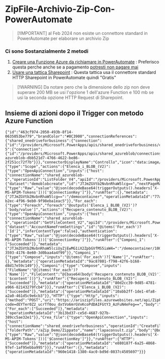 # ZipFile-Archivio-Zip-Con-PowerAutomate
> [!IMPORTANT] al Feb 2024 non esiste un connettore standard in PowerAutomate per elaborare un archivio Zip
### Ci sono Sostanzialmente 2 metodi
1. [Creare una Funzione Azure da richiamare in PowerAutomate](https://www.damobird365.com/how-to-setup-an-azure-function-to-zip-files/) : Preferisco questa perche anche se a pagamento [potresti non pagare mai](https://azure.microsoft.com/en-us/pricing/details/functions/?ef_id=_k_CjwKCAiAiP2tBhBXEiwACslfngnkqM2FjwVhoYTkYoRoXCNvQb7FdA6gDGzWt5JfOayar4jP7EF49RoC724QAvD_BwE_k_&OCID=AIDcmmy6frl1tq_SEM__k_CjwKCAiAiP2tBhBXEiwACslfngnkqM2FjwVhoYTkYoRoXCNvQb7FdA6gDGzWt5JfOayar4jP7EF49RoC724QAvD_BwE_k_&gad_source=1&gclid=CjwKCAiAiP2tBhBXEiwACslfngnkqM2FjwVhoYTkYoRoXCNvQb7FdA6gDGzWt5JfOayar4jP7EF49RoC724QAvD_BwE )
2. [Usare una tattica Sharepoint](https://www.tachytelic.net/2021/07/power-automate-create-zip-file/) : Questa tattica usa il connettore standard HTTP Sharepoint in PowerAutomate quindi "Gratis"

> [!WARNING] Da notare pero che la dimensione dello zip non deve superare 200 MB se usi l'opzione 1 dell'azure Function e 100 mb se usi la seconda opzione HTTP Request di Sharepoint.

 ## Insieme di azioni dopo il Trigger con metodo Azure Function
 ```
{"id":"463cf974-2050-493b-8f14-0635053be779","brandColor":"#8C3900","connectionReferences":{"shared_onedriveforbusiness":{"connection":{"id":"/providers/Microsoft.PowerApps/apis/shared_onedriveforbusiness/connections/0d2d1eb3993247bb9a5b21eba6e0e1b2"}},"shared_azureblob-5":{"connection":{"id":"/providers/Microsoft.PowerApps/apis/shared_azureblob/connections/shared-azureblob-dbb521d7-4766-4622-be86-2f251cc72f7b"}}},"connectorDisplayName":"Controllo","icon":"data:image/svg+xml;base64,PHN2ZyB3aWR0aD0iMzIiIGhlaWdodD0iMzIiIHZlcnNpb249IjEuMSIgdmlld0JveD0iMCAwIDMyIDMyIiB4bWxucz0iaHR0cDovL3d3dy53My5vcmcvMjAwMC9zdmciPg0KIDxwYXRoIGQ9Im0wIDBoMzJ2MzJoLTMyeiIgZmlsbD0iIzhDMzkwMCIvPg0KIDxwYXRoIGQ9Im04IDEwaDE2djEyaC0xNnptMTUgMTF2LTEwaC0xNHYxMHptLTItOHY2aC0xMHYtNnptLTEgNXYtNGgtOHY0eiIgZmlsbD0iI2ZmZiIvPg0KPC9zdmc+DQo=","isTrigger":false,"operationName":"Ambito","operationDefinition":{"type":"Scope","actions":{"Elenca_i_BLOB_(V2)":{"type":"OpenApiConnection","inputs":{"host":{"connectionName":"shared_azureblob-5","operationId":"ListFolder_V4","apiId":"/providers/Microsoft.PowerApps/apis/shared_azureblob"},"parameters":{"dataset":"demoblobcreate","id":"JTJmZGVtb2NvbnRhaW5lcg==","nextPageMarker":"","useFlatListing":false},"authentication":{"type":"Raw","value":"@json(decodeBase64(triggerOutputs().headers['X-MS-APIM-Tokens']))['$ConnectionKey']"}},"runAfter":{},"metadata":{"JTJmZGVtb2NvbnRhaW5lcg==":"/democontainer","operationMetadataId":"77a9ba69-b2ec-4f96-9eb0-9f98eba1eac5"}},"For_each":{"type":"Foreach","foreach":"@outputs('Elenca_i_BLOB_(V2)')?['body/value']","actions":{"Recupera_contenuto_BLOB_(V2)":{"type":"OpenApiConnection","inputs":{"host":{"connectionName":"shared_azureblob-5","operationId":"GetFileContent_V2","apiId":"/providers/Microsoft.PowerApps/apis/shared_azureblob"},"parameters":{"dataset":"AccountNameFromSettings","id":"@items('For_each')?['Id']","inferContentType":false},"authentication":{"type":"Raw","value":"@json(decodeBase64(triggerOutputs().headers['X-MS-APIM-Tokens']))['$ConnectionKey']"}},"runAfter":{"Componi_1":["Succeeded"]},"metadata":{"JTJmZGVtb2NvbnRhaW5lciUyZjEwMG1iX2ZpbGVfMS5iaW4=":"/democontainer/100mb_file_1.bin","operationMetadataId":"2fccb445-3593-4176-8e60-3d0baa4a4f99"}},"Componi_1":{"type":"Compose","inputs":"@items('For_each')?['Name']","runAfter":{},"metadata":{"operationMetadataId":"9ac87801-f798-42f6-b168-d8d17e59c149"}},"Componi":{"type":"Compose","inputs":{"FileName":"@{items('For_each')?['Name']}","FileContent":"@{base64(body('Recupera_contenuto_BLOB_(V2)')?['$content'])}"},"runAfter":{"Recupera_contenuto_BLOB_(V2)":["Succeeded"]},"metadata":{"operationMetadataId":"80d2cc39-9d85-4781-a966-82143279fcb4"}}},"runAfter":{"Elenca_i_BLOB_(V2)":["Succeeded"]},"metadata":{"operationMetadataId":"10abb2ff-1de1-4fa8-a2a0-461d5c9e6cb3"}},"HTTP":{"type":"Http","inputs":{"method":"POST","uri":"https://ariszipfiles.azurewebsites.net/api/ZipFiles?code=dEYTer0Z2_ucrTf0ou_dxtVo6mrGVxKcoPdDAIFGtY3_AzFuN4eFeg==","body":"@Outputs('Componi')"},"runAfter":{"For_each":["Succeeded"]},"metadata":{"operationMetadataId":"3b13bd37-ce5d-4687-927b-389cc5ae32e1"}},"Crea_file":{"type":"OpenApiConnection","inputs":{"host":{"connectionName":"shared_onedriveforbusiness","operationId":"CreateFile","apiId":"/providers/Microsoft.PowerApps/apis/shared_onedriveforbusiness"},"parameters":{"folderPath":"/aZip_Demo/Zippato","name":"lapaconsult.zip","body":"@body('HTTP')"},"authentication":{"type":"Raw","value":"@json(decodeBase64(triggerOutputs().headers['X-MS-APIM-Tokens']))['$ConnectionKey']"}},"runAfter":{"HTTP":["Succeeded"]},"metadata":{"operationMetadataId":"e880187f-6a25-4868-97ef-1af95ebba995"}}},"runAfter":{},"metadata":{"operationMetadataId":"960e1418-1380-4ac0-bd9d-0837c4505697"}}}

```
